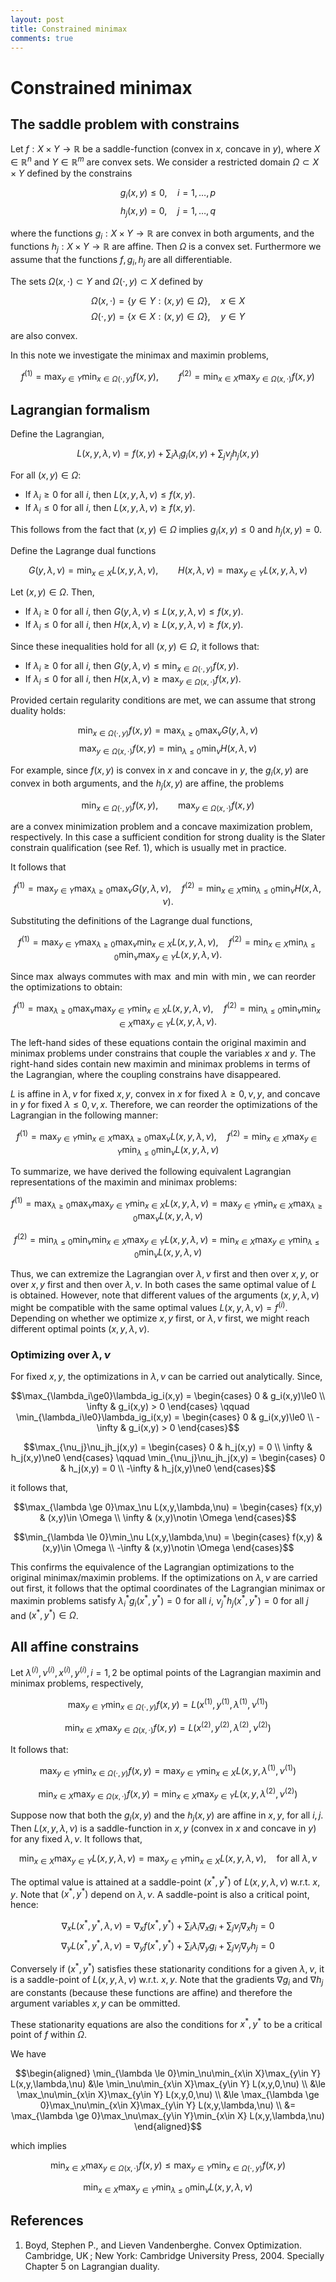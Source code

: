 ```yaml
---
layout: post
title: Constrained minimax
comments: true
---
```

# Constrained minimax

## The saddle problem with constrains

Let $f:X\times Y\rightarrow\mathbb R$ be a saddle-function (convex in $x$, concave in $y$), where $X\in\mathbb R^n$ and $Y\in\mathbb R^m$ are convex sets. We consider a restricted domain $\Omega \subset X\times Y$ defined by the constrains

$$g_i(x,y) \le 0, \quad i= 1,\dots,p$$
$$h_j(x,y) = 0, \quad j= 1,\dots,q$$

where the functions $g_i:X\times Y\rightarrow\mathbb R$ are convex in both arguments, and the functions $h_j:X\times Y\rightarrow\mathbb R$ are affine. Then $\Omega$ is a convex set. Furthermore we assume that the functions $f,g_i,h_j$ are all differentiable.

The sets $\Omega(x,\cdot)\subset Y$ and $\Omega(\cdot,y)\subset X$ defined by

$$\Omega(x,\cdot)=\{y \in Y : (x,y) \in \Omega\},\quad x\in X$$
$$\Omega(\cdot,y)=\{x \in X : (x,y) \in \Omega\},\quad y\in Y$$

are also convex.

In this note we investigate the minimax and maximin problems,

$$f^{(1)} = \max_{y\in Y}\min_{x\in\Omega(\cdot,y)} f(x,y), \qquad
  f^{(2)} = \min_{x\in X}\max_{y\in\Omega(x,\cdot)} f(x,y)$$

## Lagrangian formalism

Define the Lagrangian,

$$L(x,y,\lambda,\nu) = f(x,y) + \sum_i\lambda_i g_i(x,y) + \sum_j\nu_j h_j(x,y)$$

For all $(x,y)\in\Omega$:

* If $\lambda_i\ge0$ for all $i$, then $L(x,y,\lambda,\nu) \le f(x,y)$.
* If $\lambda_i\le0$ for all $i$, then $L(x,y,\lambda,\nu) \ge f(x,y)$.

This follows from the fact that $(x,y)\in\Omega$ implies $g_i(x,y)\le0$ and $h_j(x,y)=0$.

Define the Lagrange dual functions

$$G(y,\lambda,\nu) = \min_{x\in X} L(x,y,\lambda,\nu), \qquad
  H(x,\lambda,\nu) = \max_{y\in Y} L(x,y,\lambda,\nu)$$

Let $(x,y)\in\Omega$. Then,

* If $\lambda_i\ge0$ for all $i$, then $G(y,\lambda,\nu) \le L(x,y,\lambda,\nu) \le f(x,y)$.
* If $\lambda_i\le0$ for all $i$, then $H(x,\lambda,\nu) \ge L(x,y,\lambda,\nu) \ge f(x,y)$.

Since these inequalities hold for all $(x,y)\in\Omega$, it follows that:

* If $\lambda_i\ge0$ for all $i$, then $G(y,\lambda,\nu) \le \min_{x\in\Omega(\cdot,y)} f(x,y)$.
* If $\lambda_i\le0$ for all $i$, then $H(x,\lambda,\nu) \ge \max_{y\in\Omega(x,\cdot)} f(x,y)$.

Provided certain regularity conditions are met, we can assume that strong duality holds:

$$\min_{x\in\Omega(\cdot,y)} f(x,y) = \max_{\lambda \ge 0} \max_\nu G(y,\lambda,\nu)$$
$$\max_{y\in\Omega(x,\cdot)} f(x,y) = \min_{\lambda \le 0} \min_\nu H(x,\lambda,\nu)$$

For example, since $f(x,y)$ is convex in $x$ and concave in $y$, the $g_i(x,y)$ are convex in both arguments, and the $h_j(x,y)$ are affine, the problems

$$\min_{x\in\Omega(\cdot,y)} f(x,y),\qquad \max_{y\in\Omega(x,\cdot)} f(x,y)$$

are a convex minimization problem and a concave maximization problem, respectively. In this case a sufficient condition for strong duality is the Slater constrain qualification (see Ref. 1), which is usually met in practice.

It follows that

$$f^{(1)} = \max_{y\in Y}\max_{\lambda \ge 0} \max_\nu G(y,\lambda,\nu),\quad
  f^{(2)} = \min_{x\in X}\min_{\lambda \le 0} \min_\nu H(x,\lambda,\nu).$$

Substituting the definitions of the Lagrange dual functions,

$$f^{(1)} = \max_{y\in Y}\max_{\lambda \ge 0}\max_\nu\min_{x\in X} L(x,y,\lambda,\nu),\quad
  f^{(2)} = \min_{x\in X}\min_{\lambda \le 0}\min_\nu\max_{y\in Y} L(x,y,\lambda,\nu).$$

Since $\max$ always commutes with $\max$ and $\min$ with $\min$, we can reorder the optimizations to obtain:

$$f^{(1)} = \max_{\lambda \ge 0}\max_\nu\max_{y\in Y}\min_{x\in X} L(x,y,\lambda,\nu),\quad
  f^{(2)} = \min_{\lambda \le 0}\min_\nu\min_{x\in X}\max_{y\in Y} L(x,y,\lambda,\nu).$$

The left-hand sides of these equations contain the original maximin and minimax problems under constrains that couple the variables $x$ and $y$. The right-hand sides contain new maximin and minimax problems in terms of the Lagrangian, where the coupling constrains have disappeared.

$L$ is affine in $\lambda,\nu$ for fixed $x,y$, convex in $x$ for fixed $\lambda\ge0,\nu,y$, and concave in $y$ for fixed $\lambda\le0,\nu,x$. Therefore, we can reorder the optimizations of the Lagrangian in the following manner:

$$f^{(1)} = \max_{y\in Y}\min_{x\in X}\max_{\lambda \ge 0}\max_\nu L(x,y,\lambda,\nu),\quad
  f^{(2)} = \min_{x\in X}\max_{y\in Y}\min_{\lambda \le 0}\min_\nu L(x,y,\lambda,\nu)$$

To summarize, we have derived the following equivalent Lagrangian representations of the maximin and minimax problems:

$$f^{(1)} = \max_{\lambda \ge 0}\max_\nu\max_{y\in Y}\min_{x\in X} L(x,y,\lambda,\nu)
= \max_{y\in Y}\min_{x\in X}\max_{\lambda \ge 0}\max_\nu L(x,y,\lambda,\nu)$$

$$f^{(2)} = \min_{\lambda \le 0}\min_\nu\min_{x\in X}\max_{y\in Y} L(x,y,\lambda,\nu)
= \min_{x\in X}\max_{y\in Y}\min_{\lambda \le 0}\min_\nu L(x,y,\lambda,\nu)$$

Thus, we can extremize the Lagrangian over $\lambda,\nu$ first and then over $x,y$, or over $x,y$ first and then over $\lambda,\nu$. In both cases the same optimal value of $L$ is obtained. However, note that different values of the arguments $(x,y,\lambda,\nu)$ might be compatible with the same optimal values $L(x,y,\lambda,\nu) = f^{(i)}$. Depending on whether we optimize $x,y$ first, or $\lambda,\nu$ first, we might reach different optimal points $(x,y,\lambda,\nu)$.

### Optimizing over $\lambda,\nu$

For fixed $x,y$, the optimizations in $\lambda,\nu$ can be carried out analytically. Since,

$$\max_{\lambda_i\ge0}\lambda_ig_i(x,y) = \begin{cases}
  0       & g_i(x,y)\le0 \\
  \infty  & g_i(x,y) > 0
\end{cases}
\qquad
\min_{\lambda_i\le0}\lambda_ig_i(x,y) = \begin{cases}
  0       & g_i(x,y)\le0 \\
  -\infty & g_i(x,y) > 0
\end{cases}$$

$$\max_{\nu_j}\nu_jh_j(x,y) = \begin{cases}
  0       & h_j(x,y) = 0 \\
  \infty  & h_j(x,y)\ne0
\end{cases}
\qquad
\min_{\nu_j}\nu_jh_j(x,y) = \begin{cases}
  0       & h_j(x,y) = 0 \\
  -\infty & h_j(x,y)\ne0
\end{cases}$$

it follows that,

$$\max_{\lambda \ge 0}\max_\nu L(x,y,\lambda,\nu) =
\begin{cases}
  f(x,y)  & (x,y)\in    \Omega \\
  \infty  & (x,y)\notin \Omega
\end{cases}$$

$$\min_{\lambda \le 0}\min_\nu L(x,y,\lambda,\nu) =
\begin{cases}
  f(x,y)  & (x,y)\in    \Omega \\
  -\infty & (x,y)\notin \Omega
\end{cases}$$

This confirms the equivalence of the Lagrangian optimizations to the original minimax/maximin problems. If the optimizations on $\lambda,\nu$ are carried out first, it follows that the optimal coordinates of the Lagrangian minimax or maximin problems satisfy $\lambda_i^* g_i(x^*,y^*) = 0$ for all $i$, $\nu_j^* h_j(x^*,y^*)=0$ for all $j$ and $(x^*,y^*)\in\Omega$.

## All affine constrains

Let $\lambda^{(i)},\nu^{(i)},x^{(i)},y^{(i)}, i=1,2$ be optimal points of the Lagrangian maximin and minimax problems, respectively,

$$\max_{y\in Y}\min_{x\in\Omega(\cdot,y)} f(x,y)
= L(x^{(1)}, y^{(1)}, \lambda^{(1)}, \nu^{(1)})$$

$$\min_{x\in X}\max_{y\in\Omega(x,\cdot)} f(x,y)
= L(x^{(2)}, y^{(2)}, \lambda^{(2)}, \nu^{(2)})$$

It follows that:

$$\max_{y\in Y}\min_{x\in\Omega(\cdot,y)} f(x,y)
= \max_{y\in Y}\min_{x\in X}L(x,y, \lambda^{(1)}, \nu^{(1)})$$

$$\min_{x\in X}\max_{y\in\Omega(x,\cdot)} f(x,y)
= \min_{x\in X}\max_{y\in Y}L(x,y, \lambda^{(2)}, \nu^{(2)})$$

Suppose now that both the $g_i(x,y)$ and the $h_j(x,y)$ are affine in $x,y$, for all $i,j$. Then $L(x,y,\lambda,\nu)$ is a saddle-function in $x,y$ (convex in $x$ and concave in $y$) for any fixed $\lambda,\nu$. It follows that,

$$\min_{x\in X}\max_{y\in Y} L(x,y,\lambda,\nu)
= \max_{y\in Y}\min_{x\in X} L(x,y,\lambda,\nu),
\quad\text{for all }\lambda,\nu$$

The optimal value is attained at a saddle-point $(x^*,y^*)$ of $L(x,y,\lambda,\nu)$ w.r.t. $x,y$. Note that $(x^*,y^*)$ depend on $\lambda,\nu$. A saddle-point is also a critical point, hence:

$$\nabla_x L(x^*,y^*,\lambda,\nu)
= \nabla_x f(x^*,y^*) + \sum_i\lambda_i\nabla_x g_i + \sum_j\nu_j\nabla_x h_j = 0$$
$$\nabla_y L(x^*,y^*,\lambda,\nu)
= \nabla_y f(x^*,y^*) + \sum_i\lambda_i\nabla_y g_i + \sum_j\nu_j\nabla_y h_j = 0$$

Conversely if $(x^*,y^*)$ satisfies these stationarity conditions for a given $\lambda,\nu$, it is a saddle-point of $L(x,y,\lambda,\nu)$ w.r.t. $x,y$. Note that the gradients $\nabla g_i$ and $\nabla h_j$ are constants (because these functions are affine) and therefore the argument variables $x,y$ can be ommitted.



These stationarity equations are also the conditions for $x^*,y^*$ to be a critical point of $f$ within $\Omega$.

We have

$$\begin{aligned}
\min_{\lambda \le 0}\min_\nu\min_{x\in X}\max_{y\in Y} L(x,y,\lambda,\nu)
&\le \min_\nu\min_{x\in X}\max_{y\in Y} L(x,y,0,\nu) \\
&\le \max_\nu\min_{x\in X}\max_{y\in Y} L(x,y,0,\nu) \\
&\le \max_{\lambda \ge 0}\max_\nu\min_{x\in X}\max_{y\in Y} L(x,y,\lambda,\nu) \\
&=   \max_{\lambda \ge 0}\max_\nu\max_{y\in Y}\min_{x\in X} L(x,y,\lambda,\nu)
\end{aligned}$$

which implies

$$\min_{x\in X}\max_{y\in\Omega(x,\cdot)} f(x,y) \le
  \max_{y\in Y}\min_{x\in\Omega(\cdot,y)} f(x,y)$$

$$\min_{x\in X}\max_{y\in Y}\min_{\lambda \le 0}\min_\nu L(x,y,\lambda,\nu)
$$

## References

1. Boyd, Stephen P., and Lieven Vandenberghe. Convex Optimization. Cambridge, UK ; New York: Cambridge University Press, 2004. Specially Chapter 5 on Lagrangian duality.
